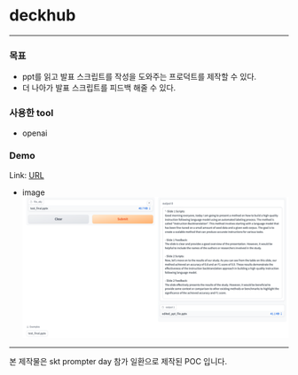# deckhub
---
### 목표
- ppt를 읽고 발표 스크립트를 작성을 도와주는 프로덕트를 제작할 수 있다.
- 더 나아가 발표 스크립트를 피드백 해줄 수 있다.

### 사용한 tool
- openai

### Demo
Link: [URL](https://huggingface.co/spaces/cheeeeese/deckhub_demo)

- image
![Alt text](/tmp/demo_photo.png)

---
본 제작물은 skt prompter day 참가 일환으로 제작된 POC 입니다.
